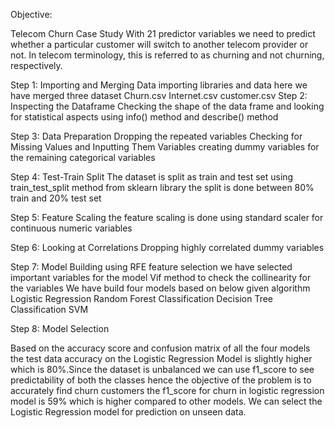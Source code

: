 Objective:

Telecom Churn Case Study
With 21 predictor variables we need to predict whether a particular customer will switch to another telecom provider or not. In telecom terminology, this is referred to as churning and not churning, respectively.


Step 1: Importing and Merging Data
 importing libraries and data here we have merged three dataset 
Churn.csv
Internet.csv
customer.csv
Step 2: Inspecting the Dataframe
Checking the shape of the data frame and looking for statistical aspects using info() method and describe() method

Step 3: Data Preparation
Dropping the repeated variables
Checking for Missing Values and Inputting Them
Variables creating dummy variables for the remaining categorical variables


Step 4: Test-Train Split
The dataset is split as train and test set using train_test_split method from sklearn library the split is done  between 80% train and 20% test set

Step 5: Feature Scaling
the feature scaling is done using standard scaler for continuous numeric variables

Step 6: Looking at Correlations
Dropping highly correlated dummy variables

Step 7: Model Building
using RFE feature selection we have selected important variables for the model 
Vif method to check the collinearity for the variables 
We have build four models based on below given algorithm 
Logistic Regression
Random Forest Classification 
Decision Tree Classification 
SVM 

Step 8: Model Selection   


Based on the accuracy score and confusion matrix of all the four models the test data accuracy on the Logistic Regression Model is slightly higher 
which is 80%.Since the dataset is unbalanced we can use f1_score to see predictability of both the classes hence
the objective of the problem is to accurately find churn customers the f1_score for churn in logistic regression model is 59% which is higher compared to other models.
We can  select the Logistic Regression model for prediction on unseen data. 

